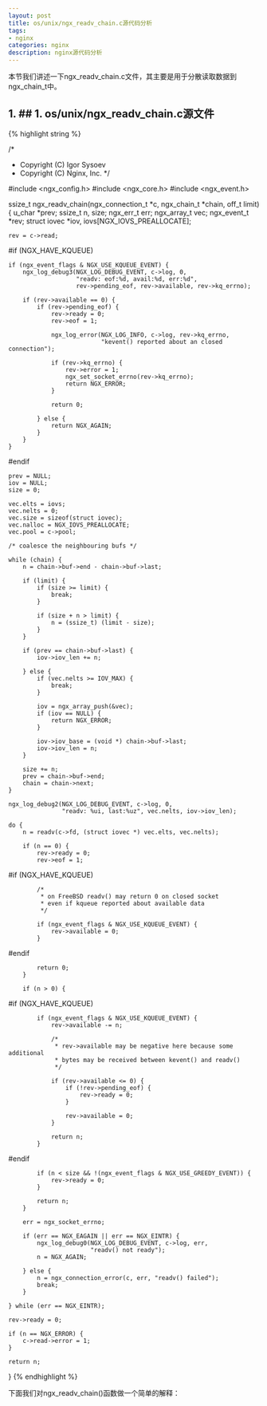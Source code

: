 ```yaml
---
layout: post
title: os/unix/ngx_readv_chain.c源代码分析
tags:
- nginx
categories: nginx
description: nginx源代码分析
---
```




本节我们讲述一下ngx_readv_chain.c文件，其主要是用于分散读取数据到ngx_chain_t中。
<!-- more -->


## 1. ## 1. os/unix/ngx_readv_chain.c源文件
{% highlight string %}


/*
 * Copyright (C) Igor Sysoev
 * Copyright (C) Nginx, Inc.
 */


#include <ngx_config.h>
#include <ngx_core.h>
#include <ngx_event.h>


ssize_t
ngx_readv_chain(ngx_connection_t *c, ngx_chain_t *chain, off_t limit)
{
    u_char        *prev;
    ssize_t        n, size;
    ngx_err_t      err;
    ngx_array_t    vec;
    ngx_event_t   *rev;
    struct iovec  *iov, iovs[NGX_IOVS_PREALLOCATE];

    rev = c->read;

#if (NGX_HAVE_KQUEUE)

    if (ngx_event_flags & NGX_USE_KQUEUE_EVENT) {
        ngx_log_debug3(NGX_LOG_DEBUG_EVENT, c->log, 0,
                       "readv: eof:%d, avail:%d, err:%d",
                       rev->pending_eof, rev->available, rev->kq_errno);

        if (rev->available == 0) {
            if (rev->pending_eof) {
                rev->ready = 0;
                rev->eof = 1;

                ngx_log_error(NGX_LOG_INFO, c->log, rev->kq_errno,
                              "kevent() reported about an closed connection");

                if (rev->kq_errno) {
                    rev->error = 1;
                    ngx_set_socket_errno(rev->kq_errno);
                    return NGX_ERROR;
                }

                return 0;

            } else {
                return NGX_AGAIN;
            }
        }
    }

#endif

    prev = NULL;
    iov = NULL;
    size = 0;

    vec.elts = iovs;
    vec.nelts = 0;
    vec.size = sizeof(struct iovec);
    vec.nalloc = NGX_IOVS_PREALLOCATE;
    vec.pool = c->pool;

    /* coalesce the neighbouring bufs */

    while (chain) {
        n = chain->buf->end - chain->buf->last;

        if (limit) {
            if (size >= limit) {
                break;
            }

            if (size + n > limit) {
                n = (ssize_t) (limit - size);
            }
        }

        if (prev == chain->buf->last) {
            iov->iov_len += n;

        } else {
            if (vec.nelts >= IOV_MAX) {
                break;
            }

            iov = ngx_array_push(&vec);
            if (iov == NULL) {
                return NGX_ERROR;
            }

            iov->iov_base = (void *) chain->buf->last;
            iov->iov_len = n;
        }

        size += n;
        prev = chain->buf->end;
        chain = chain->next;
    }

    ngx_log_debug2(NGX_LOG_DEBUG_EVENT, c->log, 0,
                   "readv: %ui, last:%uz", vec.nelts, iov->iov_len);

    do {
        n = readv(c->fd, (struct iovec *) vec.elts, vec.nelts);

        if (n == 0) {
            rev->ready = 0;
            rev->eof = 1;

#if (NGX_HAVE_KQUEUE)

            /*
             * on FreeBSD readv() may return 0 on closed socket
             * even if kqueue reported about available data
             */

            if (ngx_event_flags & NGX_USE_KQUEUE_EVENT) {
                rev->available = 0;
            }

#endif

            return 0;
        }

        if (n > 0) {

#if (NGX_HAVE_KQUEUE)

            if (ngx_event_flags & NGX_USE_KQUEUE_EVENT) {
                rev->available -= n;

                /*
                 * rev->available may be negative here because some additional
                 * bytes may be received between kevent() and readv()
                 */

                if (rev->available <= 0) {
                    if (!rev->pending_eof) {
                        rev->ready = 0;
                    }

                    rev->available = 0;
                }

                return n;
            }

#endif

            if (n < size && !(ngx_event_flags & NGX_USE_GREEDY_EVENT)) {
                rev->ready = 0;
            }

            return n;
        }

        err = ngx_socket_errno;

        if (err == NGX_EAGAIN || err == NGX_EINTR) {
            ngx_log_debug0(NGX_LOG_DEBUG_EVENT, c->log, err,
                           "readv() not ready");
            n = NGX_AGAIN;

        } else {
            n = ngx_connection_error(c, err, "readv() failed");
            break;
        }

    } while (err == NGX_EINTR);

    rev->ready = 0;

    if (n == NGX_ERROR) {
        c->read->error = 1;
    }

    return n;
}
{% endhighlight %}

下面我们对ngx_readv_chain()函数做一个简单的解释：







<br />
<br />




<br />
<br />
<br />

